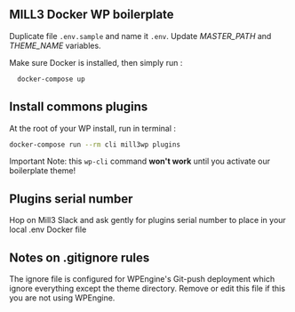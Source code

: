 ## MILL3 Docker WP boilerplate

Duplicate file `.env.sample` and name it `.env`.
Update *MASTER_PATH* and *THEME_NAME* variables.

Make sure Docker is installed, then simply run :

```bash
  docker-compose up
```
## Install commons plugins

At the root of your WP install, run in terminal :

```bash
docker-compose run --rm cli mill3wp plugins
```

Important Note: this ```wp-cli``` command **won't work** until you activate our boilerplate theme!

## Plugins serial number

Hop on Mill3 Slack and ask gently for plugins serial number to place in your local .env Docker file
## Notes on .gitignore rules

The ignore file is configured for WPEngine's Git-push deployment which ignore everything except the theme directory. Remove or edit this file if this you are not using WPEngine.
